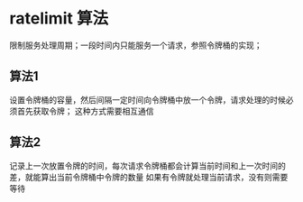 # ratelimit 算法

限制服务处理周期；一段时间内只能服务一个请求，参照令牌桶的实现；

## 算法1
设置令牌桶的容量，然后间隔一定时间向令牌桶中放一个令牌，请求处理的时候必须首先获取令牌；
这种方式需要相互通信

## 算法2
记录上一次放置令牌的时间，每次请求令牌桶都会计算当前时间和上一次时间的差，就能算出当前令牌桶中令牌的数量
如果有令牌就处理当前请求，没有则需要等待

